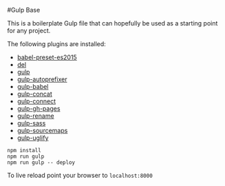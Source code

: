 #Gulp Base

This is a boilerplate Gulp file that can hopefully be used as a starting point for any project.

The following plugins are installed:

* [babel-preset-es2015](https://www.npmjs.com/package/babel-preset-es2015)
* [del](https://www.npmjs.com/package/del)
* [gulp](http://gulpjs.com)
* [gulp-autoprefixer](https://www.npmjs.com/package/gulp-autoprefixer/)
* [gulp-babel](https://www.npmjs.com/package/gulp-babel)
* [gulp-concat](https://www.npmjs.com/package/gulp-concat/)
* [gulp-connect](https://www.npmjs.com/package/gulp-connect)
* [gulp-gh-pages](https://www.npmjs.com/package/gulp-gh-pages/)
* [gulp-rename](https://www.npmjs.com/package/gulp-rename/)
* [gulp-sass](https://www.npmjs.com/package/gulp-sass)
* [gulp-sourcemaps](https://www.npmjs.com/package/gulp-sourcemaps/)
* [gulp-uglify](https://www.npmjs.com/package/gulp-uglify/)

```
npm install
npm run gulp
npm run gulp -- deploy
```

To live reload point your browser to ```localhost:8000```
